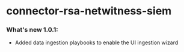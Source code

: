 # connector-rsa-netwitness-siem
### What's new 1.0.1:
- Added data ingestion playbooks to enable the UI ingestion wizard